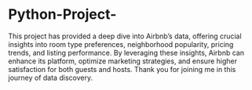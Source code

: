 # Python-Project-
This project has provided a deep dive into Airbnb’s data, offering crucial insights into room type preferences, neighborhood popularity, pricing trends, and listing performance. By leveraging these insights, Airbnb can enhance its platform, optimize marketing strategies, and ensure higher satisfaction for both guests and hosts. Thank you for joining me in this journey of data discovery.

